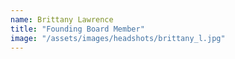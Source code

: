 ```yaml
---
name: Brittany Lawrence
title: "Founding Board Member"
image: "/assets/images/headshots/brittany_l.jpg"
---
```

